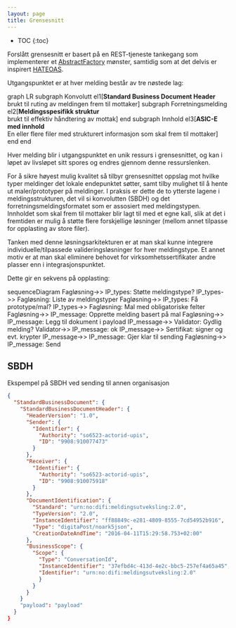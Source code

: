 ```yaml
---
layout: page
title: Grensesnitt
---
```


* TOC
{:toc}


Forslått grensesnitt er basert på en REST-tjeneste tankegang som implementerer et [AbstractFactory](https://en.wikipedia.org/wiki/Abstract_factory_pattern) mønster, samtidig som at det delvis er inspirert [HATEOAS](https://en.wikipedia.org/wiki/HATEOAS).

Utgangspunktet er at hver melding består av tre nøstede lag:

<div class="mermaid">
graph LR
subgraph Konvolutt 
el1[<b>Standard Business Document Header</b><br/> brukt til ruting av meldingen frem til mottaker]
subgraph Forretningsmelding
el2[<b>Meldingsspesifikk struktur</b><br/>brukt til effektiv håndtering av mottak]
end
subgraph Innhold
el3[<b>ASIC-E med innhold</b><br/>En eller flere filer med strukturert informasjon som skal frem til mottaker]
end
end
</div>

Hver melding blir i utgangspunktet en unik ressurs i grensesnittet, og kan i løpet av livsløpet sitt spores og endres gjennom denne ressurslenken. 

For å sikre høyest mulig kvalitet så tilbyr grensesnittet oppslag mot hvilke typer meldinger det lokale endepunktet søtter, samt tilby mulighet til å hente ut maler/prototyper på meldinger. I praksis er dette de to ytterste lagene i meldingsstrukturen, det vil si konvolutten (SBDH) og det forretningsmeldingsformatet som er assosiert med meldingstypen. Innholdet som skal frem til mottaker blir lagt til med et egne kall, slik at det i fremtiden er mulig å støtte flere forskjellige løsninger (mellom annet tilpasse for opplasting av store filer).

Tanken med denne løsningsarkitekturen er at man skal kunne integrere individuelle/tilpassede valideringsløsninger for hver meldingstype. Et annet motiv er at man skal eliminere behovet for virksomhetssertifikater andre plasser enn i integrasjonspunktet.

Dette gir en sekvens på opplasting:

<div class="mermaid">
sequenceDiagram
Fagløsning->> IP_types: Støtte meldingstype?
IP_types->> Fagløsning: Liste av meldingstyper 
Fagløsning->> IP_types: Få prototype/mal?
IP_types->> Fagløsning: Mal med obligatoriske felter
Fagløsning->> IP_message: Opprette melding basert på mal
Fagløsning->> IP_message: Legg til dokument i payload
IP_message->> Validator: Gydlig melding?
Validator->> IP_message: ok
IP_message->> Sertifikat: signer og evt. krypter
IP_message->> IP_message: Gjer klar til sending
Fagløsning->> IP_message: Send
</div>

## SBDH 

Ekspempel på SBDH ved sending til annen organisasjon

```json
{
  "StandardBusinessDocument": {
    "StandardBusinessDocumentHeader": {
      "HeaderVersion": "1.0",
      "Sender": {
        "Identifier": {
          "Authority": "so6523-actorid-upis",
          "ID": "9908:910077473"
        }
      },
      "Receiver": {
        "Identifier": {
          "Authority": "so6523-actorid-upis",
          "ID": "9908:910075918"
        }
      },
      "DocumentIdentification": {
        "Standard": "urn:no:difi:meldingsutveksling:2.0",
        "TypeVersion": "2.0",
        "InstanceIdentifier": "ff88849c-e281-4809-8555-7cd54952b916",
        "Type": "digitaPost/noark5json", 
        "CreationDateAndTime": "2016-04-11T15:29:58.753+02:00"
      },
      "BusinessScope": {
        "Scope": {
          "Type": "ConversationId",
          "InstanceIdentifier": "37efbd4c-413d-4e2c-bbc5-257ef4a65a45",
          "Identifier": "urn:no:difi:meldingsutveksling:2.0"          
          }
        }
      }
    }
    "payload": "payload"
  }
}
```